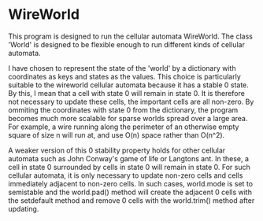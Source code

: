 # WireWorld
This program is designed to run the cellular automata WireWorld. The class 
'World' is designed to be flexible enough to run different kinds of 
cellular automata. 

I have chosen to represent the state of the 'world' by a dictionary with 
coordinates as keys and states as the values. This choice is particularly 
suitable to the wireworld cellular automata because it has a stable 0 
state. By this, I mean that a cell with state 0 will remain in state 0. 
It is therefore not necessary to update these cells, the important cells 
are all non-zero. By ommiting the coordinates with state 0 from the 
dictionary, the program becomes much more scalable for sparse worlds spread 
over a large area. For example, a wire running along the perimeter of an 
otherwise empty square of size n will run at, and use O(n) space rather 
than O(n^2).

A weaker version of this 0 stability property holds for other cellular 
automata such as John Conway's game of life or Langtons ant.  In these, a 
cell in state 0 surrounded by cells in state 0 will remain in state 0. For 
such cellular automata, it is only necessary to update non-zero cells and 
cells immediately adjacent to non-zero cells. In such cases, world.mode is 
set to semistable and the world.pad() method will create the adjacent 0 
cells with the setdefault method and remove 0 cells with the world.trim() 
method after updating.
